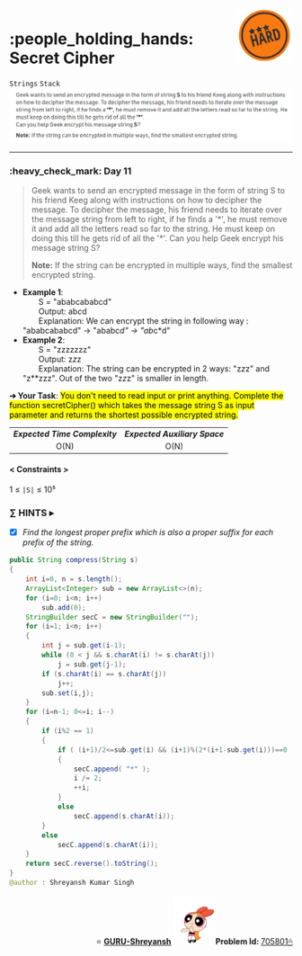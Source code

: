 <img align='right' src="https://github.com/guru-shreyansh/GeeksforGeeks-30-Days-of-Code/blob/main/!DOC!/Hard%232.png" width="100">
<h1>:people_holding_hands: Secret Cipher</h1>

`Strings`
`Stack`
<img align='centre' src="https://github.com/guru-shreyansh/GeeksforGeeks-30-Days-of-Code/blob/main/Day%3C11%3E/D11.png">
________________________________________________________________________________________________________________________________________________________
<h3>:heavy_check_mark: Day 11</h3>
<blockquote>Geek wants to send an encrypted message in the form of string S to his friend Keeg along with instructions on how to decipher the message. To decipher the message, his friend needs to iterate over the message string from left to right, if he finds a '*', he must remove it and add all the letters read so far to the string. He must keep on doing this till he gets rid of all the '*'.
Can you help Geek encrypt his message string S? 

<b>Note:</b> If the string can be encrypted in multiple ways, find the smallest encrypted string. </blockquote>

* **Example 1**:<br>
&emsp;&emsp;S = "ababcababcd"<br>
&emsp;&emsp;Output: ab*c*d<br>
&emsp;&emsp;Explanation: We can encrypt the string in following way : "ababcababcd" -> "ababc*d" -> "ab*c*d"<br>
* **Example 2**:<br>
&emsp;&emsp;S = "zzzzzzz"<br>
&emsp;&emsp;Output: z*z*z<br>
&emsp;&emsp;Explanation: The string can be encrypted in 2 ways: "z*z*z" and "z\*\*zzz". Out of the two "z*z*z" is smaller in length.<br>

**➔ Your Task**:
<mark>You don't need to read input or print anything. Complete the function secretCipher() which takes the message string S as input parameter and returns the shortest possible encrypted string.</mark>

<table align="center">
      <tr><td><em><b>Expected Time Complexity</td> <td><em><b>Expected Auxiliary Space</td></tr>
      <tr><td align="center">O(N)</td> <td align="center">O(N)</td></tr>
</table>

#### < Constraints >
1  ≤ ` |S| ` ≤  10⁵<br>

###      ∑ HINTS ▸
- [x] _Find the longest proper prefix which is also a proper suffix for each prefix of the string._
```java
public String compress(String s)
{
    int i=0, n = s.length();
    ArrayList<Integer> sub = new ArrayList<>(n);
    for (i=0; i<n; i++)
        sub.add(0);
    StringBuilder secC = new StringBuilder("");
    for (i=1; i<n; i++)
    {
        int j = sub.get(i-1);
		while (0 < j && s.charAt(i) != s.charAt(j))
	    	j = sub.get(j-1);
		if (s.charAt(i) == s.charAt(j))
	    	j++;
		sub.set(i,j);
    }
    for (i=n-1; 0<=i; i--)
    {
		if (i%2 == 1)
		{
	    	if ( (i+1)/2<=sub.get(i) && (i+1)%(2*(i+1-sub.get(i)))==0 )
	    	{
	        	secC.append( "*" );
	        	i /= 2;
	        	++i;
	    	}
	    	else 
	        	secC.append(s.charAt(i));
		}
		else 
	    	secC.append(s.charAt(i));
    }
    return secC.reverse().toString();
}
@author : Shreyansh Kumar Singh
```
<p align="right"> ⭐️ <a href="https://github.com/GURU-Shreyansh" target="_blank"> <b>GURU-Shreyansh</b></a>
      <img src="https://github.com/guru-shreyansh/GeeksforGeeks-30-Days-of-Code/blob/main/!DOC!/GIF--Happy-Powerpuff-Girls-Qakyyrk1IKwuK8YtQ6.gif" width="75"><b>Problem Id: </b><a href="https://practice.geeksforgeeks.org/problems/47e5aa3f32aee9e0405f04960f37c8a562d96a2f/1/?track=30-DOC-day-1&batchId=320" align="left">705801🖱</a></p>
<!--
#GURU ツ
-->
